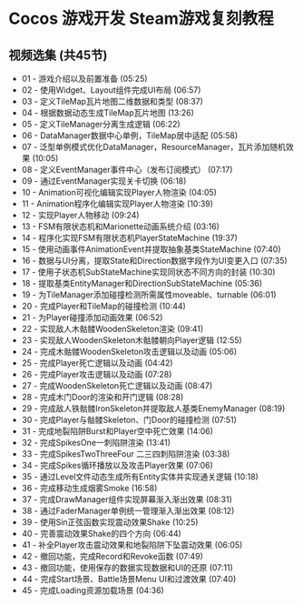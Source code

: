 # Cocos 游戏开发 Steam游戏复刻教程

## 视频选集 (共45节)

- 01 - 游戏介绍以及前置准备 (05:25)
- 02 - 使用Widget、Layout组件完成UI布局 (06:57)
- 03 - 定义TileMap瓦片地图二维数据和类型 (08:37)
- 04 - 根据数据动态生成TileMap瓦片地图 (13:26)
- 05 - 定义TileManager分离生成逻辑 (06:22)
- 06 - DataManager数据中心单例，TileMap居中适配 (05:58)
- 07 - 泛型单例模式优化DataManager，ResourceManager，瓦片添加随机效果 (10:05)
- 08 - 定义EventManager事件中心（发布订阅模式） (07:17)
- 09 - 通过EventManager实现关卡切换 (06:18)
- 10 - Animation可视化编辑实现Player人物渲染 (04:05)
- 11 - Animation程序化编辑实现Player人物渲染 (10:39)
- 12 - 实现Player人物移动 (09:24)
- 13 - FSM有限状态机和Marionette动画系统介绍 (03:16)
- 14 - 程序化实现FSM有限状态机PlayerStateMachine (19:37)
- 15 - 使用动画事件AnimationEvent并提取抽象基类StateMachine (07:40)
- 16 - 数据与UI分离，提取State和Direction数据字段作为UI变更入口 (07:35)
- 17 - 使用子状态机SubStateMachine实现同状态不同方向的封装 (10:30)
- 18 - 提取基类EntityManager和DirectionSubStateMachine (05:36)
- 19 - 为TileManager添加碰撞检测所需属性moveable、turnable (06:01)
- 20 - 完成Player和TileMap的碰撞检测 (10:44)
- 21 - 为Player碰撞添加动画效果 (06:52)
- 22 - 实现敌人木骷髅WoodenSkeleton渲染 (09:41)
- 23 - 实现敌人WoodenSkeleton木骷髅朝向Player逻辑 (12:55)
- 24 - 完成木骷髅WoodenSkeleton攻击逻辑以及动画 (05:06)
- 25 - 完成Player死亡逻辑以及动画 (04:42)
- 26 - 完成Player攻击逻辑以及动画 (07:28)
- 27 - 完成WoodenSkeleton死亡逻辑以及动画 (08:47)
- 28 - 完成木门Door的渲染和开门逻辑 (08:28)
- 29 - 完成敌人铁骷髅IronSkeleton并提取敌人基类EnemyManager (08:19)
- 30 - 完成Player与骷髅Skeleton、门Door的碰撞检测 (07:51)
- 31 - 完成地裂陷阱Burst和Player空中死亡效果 (14:06)
- 32 - 完成SpikesOne一刺陷阱渲染 (13:41)
- 33 - 完成SpikesTwoThreeFour 二三四刺陷阱渲染 (03:38)
- 34 - 完成Spikes循环播放以及攻击Player效果 (07:06)
- 35 - 通过Level文件动态生成所有Entity实体并实现通关逻辑 (10:18)
- 36 - 完成移动生成烟雾Smoke (16:58)
- 37 - 完成DrawManager组件实现屏幕渐入渐出效果 (08:31)
- 38 - 通过FaderManager单例统一管理渐入渐出效果 (08:12)
- 39 - 使用Sin正弦函数实现震动效果Shake (10:25)
- 40 - 完善震动效果Shake的四个方向 (06:44)
- 41 - 补全Player攻击震动效果和地裂陷阱下坠震动效果 (06:05)
- 42 - 撤回功能，完成Record和Revoke函数 (07:49)
- 43 - 撤回功能，使用保存的数据实现数据和UI的还原 (07:11)
- 44 - 完成Start场景、Battle场景Menu UI和过渡效果 (07:40)
- 45 - 完成Loading资源加载场景 (04:36)


